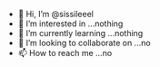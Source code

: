 - 👋 Hi, I’m @sissileeel
- 👀 I’m interested in ...nothing
- 🌱 I’m currently learning ...nothing
- 💞️ I’m looking to collaborate on ...no
- 📫 How to reach me ...no

<!---
sissileeel/sissileeel is a ✨ special ✨ repository because its `README.md` (this file) appears on your GitHub profile.
You can click the Preview link to take a look at your changes.
--->
